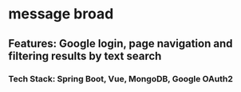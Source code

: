 # message broad 
## Features: Google login, page navigation and filtering results by text search
### Tech Stack: Spring Boot, Vue, MongoDB, Google OAuth2
